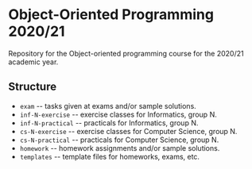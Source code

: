 # Object-Oriented Programming 2020/21

Repository for the Object-oriented programming course for the 2020/21 academic year.

## Structure

* `exam` -- tasks given at exams and/or sample solutions.
* `inf-N-exercise` -- exercise classes for Informatics, group N.
* `inf-N-practical` -- practicals for Informatics, group N.
* `cs-N-exercise` -- exercise classes for Computer Science, group N.
* `cs-N-practical` -- practicals for Computer Science, group N.
* `homework` -- homework assignments and/or sample solutions.
* `templates` -- template files for homeworks, exams, etc.
